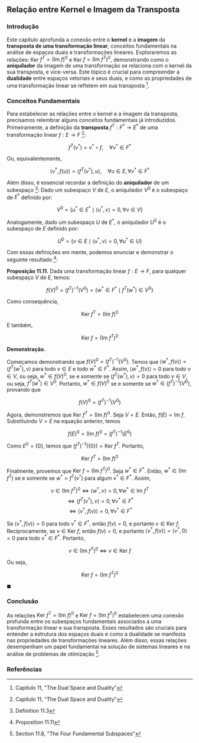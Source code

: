 ## Relação entre Kernel e Imagem da Transposta

### Introdução
Este capítulo aprofunda a conexão entre o **kernel** e a **imagem** da **transposta de uma transformação linear**, conceitos fundamentais na análise de espaços duais e transformações lineares. Exploraremos as relações: Ker $f^T = (\text{Im } f)^0$ e Ker $f = (\text{Im } f^T)^0$, demonstrando como o **aniquilador** da imagem de uma transformação se relaciona com o kernel da sua transposta, e vice-versa. Este tópico é crucial para compreender a **dualidade** entre espaços vetoriais e seus duais, e como as propriedades de uma transformação linear se refletem em sua transposta [^1].

### Conceitos Fundamentais

Para estabelecer as relações entre o kernel e a imagem da transposta, precisamos relembrar alguns conceitos fundamentais já introduzidos. Primeiramente, a definição da **transposta** $f^T: F^* \to E^*$ de uma transformação linear $f: E \to F$ [^1]:

$$f^T(v^*) = v^* \circ f, \quad \forall v^* \in F^*$$

Ou, equivalentemente,

$$\langle v^*, f(u) \rangle = \langle f^T(v^*), u \rangle, \quad \forall u \in E, \forall v^* \in F^*$$

Além disso, é essencial recordar a definição do **aniquilador** de um subespaço [^9]: Dado um subespaço $V$ de $E$, o aniquilador $V^0$ é o subespaço de $E^*$ definido por:

$$V^0 = \{u^* \in E^* \mid \langle u^*, v \rangle = 0, \forall v \in V\}$$

Analogamente, dado um subespaço $U$ de $E^*$, o aniquilador $U^0$ é o subespaço de $E$ definido por:

$$U^0 = \{v \in E \mid \langle u^*, v \rangle = 0, \forall u^* \in U\}$$

Com essas definições em mente, podemos enunciar e demonstrar o seguinte resultado [^25]:

**Proposição 11.11.** Dada uma transformação linear $f: E \to F$, para qualquer subespaço $V$ de $E$, temos:

$$f(V)^0 = (f^T)^{-1}(V^0) = \{w^* \in F^* \mid f^T(w^*) \in V^0\}$$

Como consequência,

$$\text{Ker } f^T = (\text{Im } f)^0$$

E também,

$$\text{Ker } f = (\text{Im } f^T)^0$$

**Demonstração.**

Começamos demonstrando que $f(V)^0 = (f^T)^{-1}(V^0)$.  Temos que $\langle w^*, f(v) \rangle = \langle f^T(w^*), v \rangle$ para todo $v \in E$ e todo $w^* \in F^*$. Assim, $\langle w^*, f(v) \rangle = 0$ para todo $v \in V$, ou seja, $w^* \in f(V)^0$, se e somente se $\langle f^T(w^*), v \rangle = 0$ para todo $v \in V$, ou seja, $f^T(w^*) \in V^0$. Portanto, $w^* \in f(V)^0$ se e somente se $w^* \in (f^T)^{-1}(V^0)$, provando que

$$f(V)^0 = (f^T)^{-1}(V^0)$$

Agora, demonstremos que $\text{Ker } f^T = (\text{Im } f)^0$. Seja $V = E$. Então, $f(E) = \text{Im } f$.  Substituindo $V = E$ na equação anterior, temos

$$f(E)^0 = (\text{Im } f)^0 = (f^T)^{-1}(E^0)$$

Como $E^0 = \{0\}$, temos que $(f^T)^{-1}(\{0\}) = \text{Ker } f^T$. Portanto,

$$\text{Ker } f^T = (\text{Im } f)^0$$

Finalmente, provemos que $\text{Ker } f = (\text{Im } f^T)^0$. Seja $w^* \in F^*$. Então, $w^* \in (\text{Im } f^T)$ se e somente se $w^* = f^T(v^*)$ para algum $v^* \in F^*$.  Assim,

$$v \in (\text{Im } f^T)^0 \iff \langle w^*, v \rangle = 0, \forall w^* \in \text{Im } f^T$$
$$ \iff \langle f^T(v^*), v \rangle = 0, \forall v^* \in F^*$$
$$ \iff \langle v^*, f(v) \rangle = 0, \forall v^* \in F^*$$

Se $\langle v^*, f(v) \rangle = 0$ para todo $v^* \in F^*$, então $f(v) = 0$, e portanto $v \in \text{Ker } f$. Reciprocamente, se $v \in \text{Ker } f$, então $f(v) = 0$, e portanto $\langle v^*, f(v) \rangle = \langle v^*, 0 \rangle = 0$ para todo $v^* \in F^*$. Portanto,

$$v \in (\text{Im } f^T)^0 \iff v \in \text{Ker } f$$

Ou seja,

$$\text{Ker } f = (\text{Im } f^T)^0$$

$\blacksquare$

### Conclusão

As relações $\text{Ker } f^T = (\text{Im } f)^0$ e $\text{Ker } f = (\text{Im } f^T)^0$ estabelecem uma conexão profunda entre os subespaços fundamentais associados a uma transformação linear e sua transposta.  Esses resultados são cruciais para entender a estrutura dos espaços duais e como a dualidade se manifesta nas propriedades de transformações lineares. Além disso, essas relações desempenham um papel fundamental na solução de sistemas lineares e na análise de problemas de otimização [^32].

### Referências
[^1]: Capítulo 11, "The Dual Space and Duality"
[^9]: Definition 11.3
[^25]: Proposition 11.11
[^32]: Section 11.8, "The Four Fundamental Subspaces"
<!-- END -->